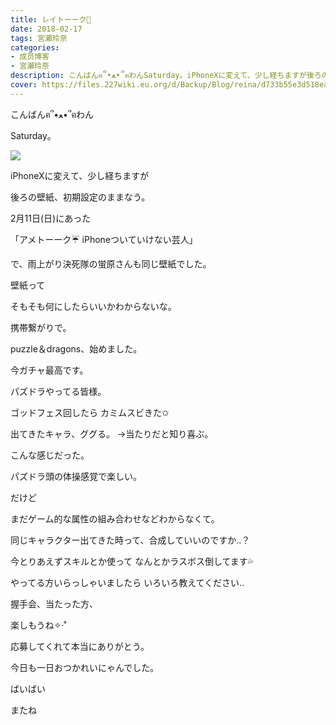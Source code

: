 ```yaml
---
title: レイトーーク👑
date: 2018-02-17
tags: 宮瀬玲奈
categories: 
- 成员博客
- 宮瀬玲奈
description: こんばんฅ՞•ﻌ•՞ฅわんSaturday。iPhoneXに変えて、少し経ちますが後ろの壁紙、初期設定のままなう。2月11日(日)にあった「アメトーーク☔iPh...
cover: https://files.227wiki.eu.org/d/Backup/Blog/reina/d733b55e3d518eaa4a070efbd6b84.jpg 
---
```




こんばんฅ՞•ﻌ•՞ฅわん




Saturday。






![](https://files.227wiki.eu.org/d/Backup/Blog/reina/d733b55e3d518eaa4a070efbd6b84.jpg)






iPhoneXに変えて、少し経ちますが

後ろの壁紙、初期設定のままなう。







2月11日(日)にあった

「アメトーーク☔
iPhoneついていけない芸人」

で、雨上がり決死隊の蛍原さんも同じ壁紙でした。











壁紙って

そもそも何にしたらいいかわからないな。



















携帯繋がりで。





puzzle＆dragons、始めました。




今ガチャ最高です。

パズドラやってる皆様。











ゴッドフェス回したら
カミムスビきた✩



出てきたキャラ、ググる。
→当たりだと知り喜ぶ。

こんな感じだった。










パズドラ頭の体操感覚で楽しい。










だけど

まだゲーム的な属性の組み合わせなどわからなくて。


同じキャラクター出てきた時って、合成していいのですか..？


今とりあえずスキルとか使って
なんとかラスボス倒してます💦




やってる方いらっしゃいましたら
いろいろ教えてください..






















握手会、当たった方、

楽しもうね✧‧˚














応募してくれて本当にありがとう。


















今日も一日おつかれいにゃんでした。





ばいばい

またね


